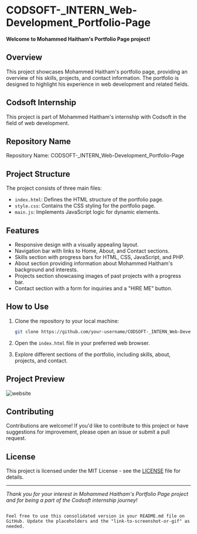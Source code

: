# CODSOFT-_INTERN_Web-Development_Portfolio-Page

**Welcome to Mohammed Haitham's Portfolio Page project!**

## Overview

This project showcases Mohammed Haitham's portfolio page, providing an overview of his skills, projects, and contact information. The portfolio is designed to highlight his experience in web development and related fields.

## Codsoft Internship

This project is part of Mohammed Haitham's internship with Codsoft in the field of web development.

## Repository Name

Repository Name: CODSOFT-_INTERN_Web-Development_Portfolio-Page

## Project Structure

The project consists of three main files:

- `index.html`: Defines the HTML structure of the portfolio page.
- `style.css`: Contains the CSS styling for the portfolio page.
- `main.js`: Implements JavaScript logic for dynamic elements.

## Features

- Responsive design with a visually appealing layout.
- Navigation bar with links to Home, About, and Contact sections.
- Skills section with progress bars for HTML, CSS, JavaScript, and PHP.
- About section providing information about Mohammed Haitham's background and interests.
- Projects section showcasing images of past projects with a progress bar.
- Contact section with a form for inquiries and a "HIRE ME" button.

## How to Use

1. Clone the repository to your local machine:

   ```bash
   git clone https://github.com/your-username/CODSOFT-_INTERN_Web-Development_Portfolio-Page.git
   ```

2. Open the `index.html` file in your preferred web browser.

3. Explore different sections of the portfolio, including skills, about, projects, and contact.

## Project Preview

![website](https://github.com/Mohammed20037/CODSOFT-_INTERN_Web-Development_Portfolio-Page/assets/113844625/a9156f55-35a6-49d1-8a0e-7590fee56456)


## Contributing

Contributions are welcome! If you'd like to contribute to this project or have suggestions for improvement, please open an issue or submit a pull request.

## License

This project is licensed under the MIT License - see the [LICENSE](LICENSE) file for details.

---

*Thank you for your interest in Mohammed Haitham's Portfolio Page project and for being a part of the Codsoft internship journey!*
```

Feel free to use this consolidated version in your README.md file on GitHub. Update the placeholders and the "link-to-screenshot-or-gif" as needed.
